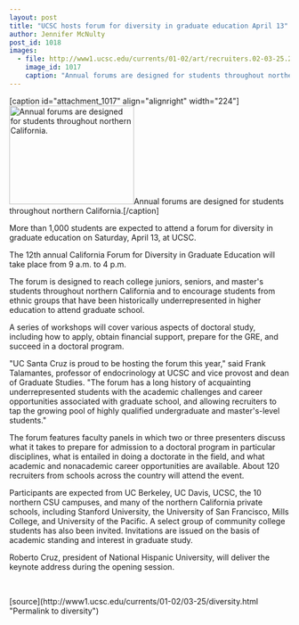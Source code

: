 ```yaml
---
layout: post
title: "UCSC hosts forum for diversity in graduate education April 13"
author: Jennifer McNulty
post_id: 1018
images:
  - file: http://www1.ucsc.edu/currents/01-02/art/recruiters.02-03-25.224.jpg
    image_id: 1017
    caption: "Annual forums are designed for students throughout northern California."
---
```


[caption id="attachment_1017" align="alignright" width="224"]<a href="http://localhost/mysite/wp-content/uploads/2002/03/recruiters.02-03-25.224.jpg"><img class="size-full wp-image-1017" src="http://localhost/mysite/wp-content/uploads/2002/03/recruiters.02-03-25.224.jpg" alt="Annual forums are designed for students throughout northern California." width="224" height="177" /></a>Annual forums are designed for students throughout northern California.[/caption]
<p>
  More than 1,000 students are expected to attend a forum for diversity in graduate education on Saturday, April 13, at UCSC.
</p>The 12th annual California Forum for Diversity in Graduate Education will take place from 9 a.m. to 4 p.m.
<p>
  The forum is designed to reach college juniors, seniors, and master's students throughout northern California and to encourage students from ethnic groups that have been historically underrepresented in higher education to attend graduate school.
</p>
<p>
  A series of workshops will cover various aspects of doctoral study, including how to apply, obtain financial support, prepare for the GRE, and succeed in a doctoral program.
</p>
<p>
  "UC Santa Cruz is proud to be hosting the forum this year," said Frank Talamantes, professor of endocrinology at UCSC and vice provost and dean of Graduate Studies. "The forum has a long history of acquainting underrepresented students with the academic challenges and career opportunities associated with graduate school, and allowing recruiters to tap the growing pool of highly qualified undergraduate and master's-level students."
</p>
<p>
  The forum features faculty panels in which two or three presenters discuss what it takes to prepare for admission to a doctoral program in particular disciplines, what is entailed in doing a doctorate in the field, and what academic and nonacademic career opportunities are available. About 120 recruiters from schools across the country will attend the event.
</p>
<p>
  Participants are expected from UC Berkeley, UC Davis, UCSC, the 10 northern CSU campuses, and many of the northern California private schools, including Stanford University, the University of San Francisco, Mills College, and University of the Pacific. A select group of community college students has also been invited. Invitations are issued on the basis of academic standing and interest in graduate study.
</p>
<p>
  Roberto Cruz, president of National Hispanic University, will deliver the keynote address during the opening session.
</p>
<p>
  <br>

</p>
<p>

</p>
[source](http://www1.ucsc.edu/currents/01-02/03-25/diversity.html "Permalink to diversity")
